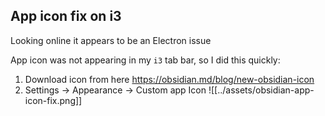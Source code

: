 ## App icon fix on i3

Looking online it appears to be an Electron issue

App icon was not appearing in my `i3` tab bar, so I did this quickly:
1. Download icon from here <https://obsidian.md/blog/new-obsidian-icon>
2. Settings -> Appearance -> Custom app Icon
![[../assets/obsidian-app-icon-fix.png]]